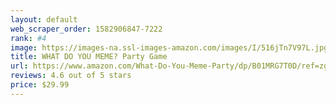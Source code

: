 ```yaml
---
layout: default 
﻿web_scraper_order: 1582906847-7222
rank: #4
image: https://images-na.ssl-images-amazon.com/images/I/516jTn7V97L.jpg
title: WHAT DO YOU MEME? Party Game
url: https://www.amazon.com/What-Do-You-Meme-Party/dp/B01MRG7T0D/ref=zg_mw_toys-and-games_4?_encoding=UTF8&psc=1&refRID=CQ1QRMJJW1ED0E69BGRT
reviews: 4.6 out of 5 stars
price: $29.99 
---
```

